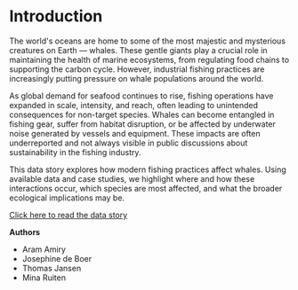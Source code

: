 # Introduction

The world's oceans are home to some of the most majestic and mysterious creatures on Earth — whales. These gentle giants play a crucial role in maintaining the health of marine ecosystems, from regulating food chains to supporting the carbon cycle. However, industrial fishing practices are increasingly putting pressure on whale populations around the world.

As global demand for seafood continues to rise, fishing operations have expanded in scale, intensity, and reach, often leading to unintended consequences for non-target species. Whales can become entangled in fishing gear, suffer from habitat disruption, or be affected by underwater noise generated by vessels and equipment. These impacts are often underreported and not always visible in public discussions about sustainability in the fishing industry.

This data story explores how modern fishing practices affect whales. Using available data and case studies, we highlight where and how these interactions occur, which species are most affected, and what the broader ecological implications may be.

[Click here to read the data story](../notebooks/story.ipynb)

**Authors**

- Aram Amiry
- Josephine de Boer
- Thomas Jansen
- Mina Ruiten